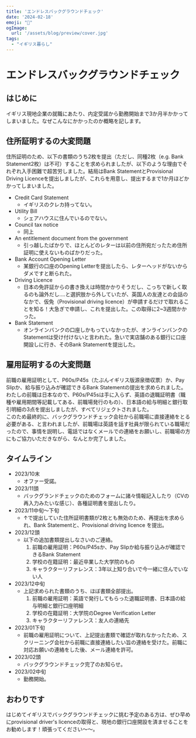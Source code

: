 ```yaml
---
title: 'エンドレスバックグラウンドチェック'
date: '2024-02-18'
emoji: "🧐"
ogImage:
  url: '/assets/blog/preview/cover.jpg'
tags:
  - "イギリス暮らし"
---
```


# エンドレスバックグラウンドチェック

## はじめに

イギリス現地企業の就職にあたり、内定受諾から勤務開始まで3か月半かかってしまいました。なぜこんなにかかったのか概略を記します。

## 住所証明するの大変問題

住所証明のため、以下の書類のうち2枚を提出（ただし、同種2枚（e.g. Bank Statement2枚）は不可）することを求められましたが、以下のような理由でそれぞれ入手困難で超苦労しました。結局はBank StatementとProvisional Driving Licenceを提出しましたが、これらを用意し、提出するまで1か月ほどかかってしまいました。

- Credit Card Statement
    - イギリスのクレカ持ってない。
- Utility Bill
    - シェアハウスに住んでいるのでない。
- Council tax notice
    - 同上
- An entitlement document from the government
    - 引っ越したばかりで、ほとんどのレターは以前の住所宛だったため住所証明に使えないものばかりだった。
- Bank Account Opening Letter
    - 某銀行の口座のOpening Letterを提出したら、レターヘッドがないからダメですと断られた。
- Driving Licence
    - 日本の免許証からの書き換えは時間かかりそうだし、こっちで新しく取るのも論外だし....と選択肢から外していたが、英国人の友達との会話のなかで、仮免（Provisional driving licence）が申請するだけで取れることを知る！大急ぎで申請し、これを提出した。この取得に2~3週間かかった。
- Bank Statement
    - オンラインバンクの口座しかもっていなかったが、オンラインバンクのStatementは受け付けないと言われた。急いで実店舗のある銀行に口座開設しに行き、そのBank Statementを提出した。

## 雇用証明するの大変問題

前職の雇用証明として、P60s/P45s（たぶんイギリス版源泉徴収票）か、Pay Slipか、給与振り込みが確認できるBank Statementの提出を求められました。わたしの前職は日本なので、P60s/P45sは手に入らず、英語の退職証明書（職種や雇用期間等記載してある、前職場発行のもの）、日本語の給与明細と銀行取引明細の3点を提出しましたが、すべてリジェクトされました。<br>
このため最終的に、バックグラウンドチェック会社から前職場に直接連絡をとる必要がある、と言われましたが、前職場は英語を話す社員が限られている職場だったので、事情を説明し、電話ではなくメールでの連絡をお願いし、前職場の方にもご協力いただきながら、なんとか完了しました。

## タイムライン

- 2023/10末
    - オファー受諾。
- 2023/11頭
    - バックグランドチェックのためのフォームに諸々情報記入したり（CVの再入力みたいな感じ）、各種証明書を提出したり。
- 2023/11中旬～下旬
    - ↑で提出していた住所証明書類が2枚とも無効のため、再提出を求められ、Bank Statementと、Provisional driving licence を提出。
- 2023/12頭
    - 以下の追加書類提出しなさいのご連絡。
        1. 前職の雇用証明：P60s/P45sか、Pay Slipか給与振り込みが確認できるBank Statement　
        2. 学校の在籍証明：最近卒業した大学院のもの
        3. キャラクターリファレンス：3年以上知り合いで今一緒に住んでいない人
- 2023/12中旬
    - 上記求められた書類のうち、ほぼ書類全部提出。
        1. 前職の雇用証明：英語で発行してもらった退職証明書、日本語の給与明細と銀行口座明細
        2. 学校の在籍証明：大学院のDegree Verification Letter　
        3. キャラクターリファレンス：友人の連絡先
- 2023/01下旬
    - 前職の雇用証明について、上記提出書類で確認が取れなかったため、スクリーニング会社から前職に直接連絡したい旨の連絡を受けた。前職に対応お願いの連絡をした後、メール連絡を許可。
- 2023/02頭
    - バックグラウンドチェック完了のお知らせ。
- 2023/02中旬
    - 勤務開始。

## おわりです

はじめてイギリスでバックグラウンドチェックに挑む予定のある方は、ぜひ早めにprovisional driver's licenceの取得と、現地の銀行口座開設を済ませることをお勧めします！頑張ってください～～。